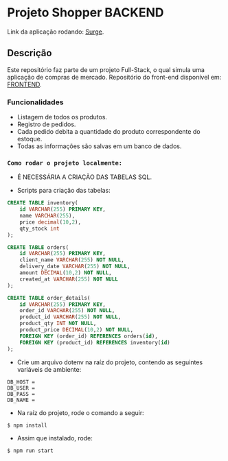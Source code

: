 # Projeto Shopper BACKEND

Link da aplicação rodando: [Surge](http://shopper-vitorszk.surge.sh).

## Descrição

Este repositório faz parte de um projeto Full-Stack, o qual simula uma aplicação de compras de mercado.
Repositório do front-end disponível em: [FRONTEND](https://github.com/vitorszk/project-shopper).


### Funcionalidades

* Listagem de todos os produtos. 
* Registro de pedidos.
* Cada pedido debita a quantidade do produto correspondente do estoque.
* Todas as informações são salvas em um banco de dados.
  
### `Como rodar o projeto localmente:`


* É NECESSÁRIA A CRIAÇÃO DAS TABELAS SQL.

* Scripts para criação das tabelas:
```SQL
CREATE TABLE inventory(
	id VARCHAR(255) PRIMARY KEY,
    name VARCHAR(255),
    price decimal(10,2), 
	qty_stock int
);

CREATE TABLE orders(
	id VARCHAR(255) PRIMARY KEY,
    client_name VARCHAR(255) NOT NULL,
    delivery_date VARCHAR(255) NOT NULL,
    amount DECIMAL(10,2) NOT NULL,
    created_at VARCHAR(255) NOT NULL
);

CREATE TABLE order_details(
	id VARCHAR(255) PRIMARY KEY,
    order_id VARCHAR(255) NOT NULL,
    product_id VARCHAR(255) NOT NULL,
    product_qty INT NOT NULL,
    product_price DECIMAL(10,2) NOT NULL,
    FOREIGN KEY (order_id) REFERENCES orders(id),
    FOREIGN KEY (product_id) REFERENCES inventory(id)
);
```

* Crie um arquivo dotenv na raíz do projeto, contendo as seguintes variáveis de ambiente:
```
DB_HOST = 
DB_USER = 
DB_PASS = 
DB_NAME =
```

* Na raíz do projeto, rode o comando a seguir:
```
$ npm install
```

* Assim que instalado, rode:
```
$ npm run start
```